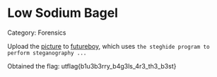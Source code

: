 # Low Sodium Bagel
Category: Forensics

Upload the [picture](assets/low-sodium-bagel.jpeg) to [futureboy](https://futureboy.us/stegano/decinput.html), which uses ````the steghide program to perform steganography ...````

Obtained the flag: utflag{b1u3b3rry_b4g3ls_4r3_th3_b3st}
